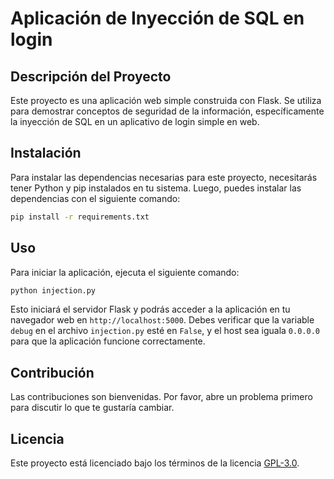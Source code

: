 # Aplicación de Inyección de SQL en login

## Descripción del Proyecto

Este proyecto es una aplicación web simple construida con Flask. Se utiliza para demostrar conceptos de seguridad de la información, específicamente la inyección de SQL en un aplicativo de login simple en web.

## Instalación

Para instalar las dependencias necesarias para este proyecto, necesitarás tener Python y pip instalados en tu sistema. Luego, puedes instalar las dependencias con el siguiente comando:

```sh
pip install -r requirements.txt
```

## Uso

Para iniciar la aplicación, ejecuta el siguiente comando:

```python
python injection.py
```

Esto iniciará el servidor Flask y podrás acceder a la aplicación en tu navegador web en `http://localhost:5000`.
Debes verificar que la variable `debug` en el archivo `injection.py` esté en `False`, y el host sea iguala `0.0.0.0` para que la aplicación funcione correctamente.

## Contribución

Las contribuciones son bienvenidas. Por favor, abre un problema primero para discutir lo que te gustaría cambiar.

## Licencia

Este proyecto está licenciado bajo los términos de la licencia [GPL-3.0](LICENSE).
